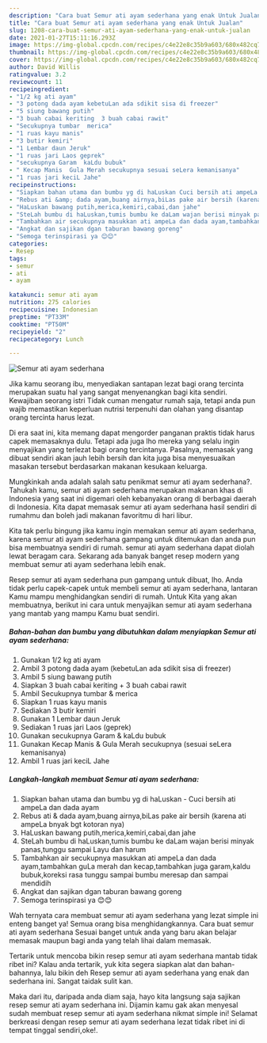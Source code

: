 ```yaml
---
description: "Cara buat Semur ati ayam sederhana yang enak Untuk Jualan"
title: "Cara buat Semur ati ayam sederhana yang enak Untuk Jualan"
slug: 1208-cara-buat-semur-ati-ayam-sederhana-yang-enak-untuk-jualan
date: 2021-01-27T15:11:16.293Z
image: https://img-global.cpcdn.com/recipes/c4e22e8c35b9a603/680x482cq70/semur-ati-ayam-sederhana-foto-resep-utama.jpg
thumbnail: https://img-global.cpcdn.com/recipes/c4e22e8c35b9a603/680x482cq70/semur-ati-ayam-sederhana-foto-resep-utama.jpg
cover: https://img-global.cpcdn.com/recipes/c4e22e8c35b9a603/680x482cq70/semur-ati-ayam-sederhana-foto-resep-utama.jpg
author: David Willis
ratingvalue: 3.2
reviewcount: 11
recipeingredient:
- "1/2 kg ati ayam"
- "3 potong dada ayam kebetuLan ada sdikit sisa di freezer"
- "5 siung bawang putih"
- "3 buah cabai keriting  3 buah cabai rawit"
- "Secukupnya tumbar  merica"
- "1 ruas kayu manis"
- "3 butir kemiri"
- "1 Lembar daun Jeruk"
- "1 ruas jari Laos geprek"
- "secukupnya Garam  kaLdu bubuk"
- " Kecap Manis  Gula Merah secukupnya sesuai seLera kemanisanya"
- "1 ruas jari keciL Jahe"
recipeinstructions:
- "Siapkan bahan utama dan bumbu yg di haLuskan Cuci bersih ati ampeLa dan dada ayam"
- "Rebus ati &amp; dada ayam,buang airnya,biLas pake air bersih (karena ati ampeLa bnyak bgt kotoran nya)"
- "HaLuskan bawang putih,merica,kemiri,cabai,dan jahe"
- "SteLah bumbu di haLuskan,tumis bumbu ke daLam wajan berisi minyak panas,tunggu sampai Layu dan harum"
- "Tambahkan air secukupnya masukkan ati ampeLa dan dada ayam,tambahkan guLa merah dan kecap,tambahkan juga garam,kaldu bubuk,koreksi rasa tunggu sampai bumbu meresap dan sampai mendidih"
- "Angkat dan sajikan dgan taburan bawang goreng"
- "Semoga terinspirasi ya 😊😊"
categories:
- Resep
tags:
- semur
- ati
- ayam

katakunci: semur ati ayam 
nutrition: 275 calories
recipecuisine: Indonesian
preptime: "PT33M"
cooktime: "PT50M"
recipeyield: "2"
recipecategory: Lunch

---
```



![Semur ati ayam sederhana](https://img-global.cpcdn.com/recipes/c4e22e8c35b9a603/680x482cq70/semur-ati-ayam-sederhana-foto-resep-utama.jpg)

Jika kamu seorang ibu, menyediakan santapan lezat bagi orang tercinta merupakan suatu hal yang sangat menyenangkan bagi kita sendiri. Kewajiban seorang istri Tidak cuman mengatur rumah saja, tetapi anda pun wajib memastikan keperluan nutrisi terpenuhi dan olahan yang disantap orang tercinta harus lezat.

Di era  saat ini, kita memang dapat mengorder panganan praktis tidak harus capek memasaknya dulu. Tetapi ada juga lho mereka yang selalu ingin menyajikan yang terlezat bagi orang tercintanya. Pasalnya, memasak yang dibuat sendiri akan jauh lebih bersih dan kita juga bisa menyesuaikan masakan tersebut berdasarkan makanan kesukaan keluarga. 



Mungkinkah anda adalah salah satu penikmat semur ati ayam sederhana?. Tahukah kamu, semur ati ayam sederhana merupakan makanan khas di Indonesia yang saat ini digemari oleh kebanyakan orang di berbagai daerah di Indonesia. Kita dapat memasak semur ati ayam sederhana hasil sendiri di rumahmu dan boleh jadi makanan favoritmu di hari libur.

Kita tak perlu bingung jika kamu ingin memakan semur ati ayam sederhana, karena semur ati ayam sederhana gampang untuk ditemukan dan anda pun bisa membuatnya sendiri di rumah. semur ati ayam sederhana dapat diolah lewat beragam cara. Sekarang ada banyak banget resep modern yang membuat semur ati ayam sederhana lebih enak.

Resep semur ati ayam sederhana pun gampang untuk dibuat, lho. Anda tidak perlu capek-capek untuk membeli semur ati ayam sederhana, lantaran Kamu mampu menghidangkan sendiri di rumah. Untuk Kita yang akan membuatnya, berikut ini cara untuk menyajikan semur ati ayam sederhana yang mantab yang mampu Kamu buat sendiri.

<!--inarticleads1-->

##### Bahan-bahan dan bumbu yang dibutuhkan dalam menyiapkan Semur ati ayam sederhana:

1. Gunakan 1/2 kg ati ayam
1. Ambil 3 potong dada ayam (kebetuLan ada sdikit sisa di freezer)
1. Ambil 5 siung bawang putih
1. Siapkan 3 buah cabai keriting + 3 buah cabai rawit
1. Ambil Secukupnya tumbar &amp; merica
1. Siapkan 1 ruas kayu manis
1. Sediakan 3 butir kemiri
1. Gunakan 1 Lembar daun Jeruk
1. Sediakan 1 ruas jari Laos (geprek)
1. Gunakan secukupnya Garam &amp; kaLdu bubuk
1. Gunakan  Kecap Manis &amp; Gula Merah secukupnya (sesuai seLera kemanisanya)
1. Ambil 1 ruas jari keciL Jahe




<!--inarticleads2-->

##### Langkah-langkah membuat Semur ati ayam sederhana:

1. Siapkan bahan utama dan bumbu yg di haLuskan - Cuci bersih ati ampeLa dan dada ayam
1. Rebus ati &amp; dada ayam,buang airnya,biLas pake air bersih (karena ati ampeLa bnyak bgt kotoran nya)
1. HaLuskan bawang putih,merica,kemiri,cabai,dan jahe
1. SteLah bumbu di haLuskan,tumis bumbu ke daLam wajan berisi minyak panas,tunggu sampai Layu dan harum
1. Tambahkan air secukupnya masukkan ati ampeLa dan dada ayam,tambahkan guLa merah dan kecap,tambahkan juga garam,kaldu bubuk,koreksi rasa tunggu sampai bumbu meresap dan sampai mendidih
1. Angkat dan sajikan dgan taburan bawang goreng
1. Semoga terinspirasi ya 😊😊




Wah ternyata cara membuat semur ati ayam sederhana yang lezat simple ini enteng banget ya! Semua orang bisa menghidangkannya. Cara buat semur ati ayam sederhana Sesuai banget untuk anda yang baru akan belajar memasak maupun bagi anda yang telah lihai dalam memasak.

Tertarik untuk mencoba bikin resep semur ati ayam sederhana mantab tidak ribet ini? Kalau anda tertarik, yuk kita segera siapkan alat dan bahan-bahannya, lalu bikin deh Resep semur ati ayam sederhana yang enak dan sederhana ini. Sangat taidak sulit kan. 

Maka dari itu, daripada anda diam saja, hayo kita langsung saja sajikan resep semur ati ayam sederhana ini. Dijamin kamu gak akan menyesal sudah membuat resep semur ati ayam sederhana nikmat simple ini! Selamat berkreasi dengan resep semur ati ayam sederhana lezat tidak ribet ini di tempat tinggal sendiri,oke!.

